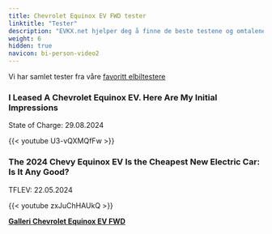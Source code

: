 ```yaml
---
title: Chevrolet Equinox EV FWD tester
linktitle: "Tester"
description: "EVKX.net hjelper deg å finne de beste testene og omtalene av denne modellen."
weight: 6
hidden: true
navicon: bi-person-video2
---
```

Vi har samlet tester fra våre [favoritt elbiltestere](../../../../../guides/evreviewers/)

<div class="container text-center shadow p-2 pe-4 mb-5 bg-body-tertiary rounded border">
<h3>I Leased A Chevrolet Equinox EV. Here Are My Initial Impressions</h3>
<p>State of Charge: 29.08.2024</p>

{{< youtube U3-vQXMQfFw >}}

</div>
<div class="container text-center shadow p-2 pe-4 mb-5 bg-body-tertiary rounded border">
<h3>The 2024 Chevy Equinox EV Is the Cheapest New Electric Car: Is It Any Good?</h3>
<p>TFLEV: 22.05.2024</p>

{{< youtube zxJuChHAUkQ >}}

</div>
<div class="mt-3 mb-3">
<a href="../gallery/" class="text-decoration-none text-black">
<strong><i class="bi-arrow-left"></i>Galleri  </strong>
</a>
<a href="../" class="text-decoration-none text-black float-end">
<strong>Chevrolet Equinox EV FWD <i class="bi-arrow-right"></i></strong>
</a>
</div>
